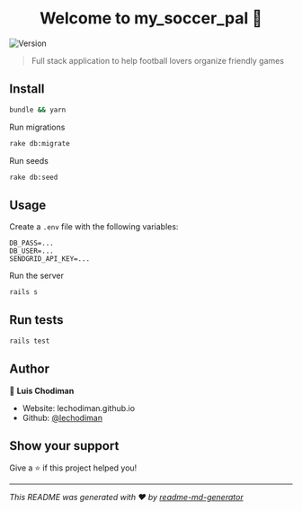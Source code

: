 <h1 align="center">Welcome to my_soccer_pal 👋</h1>
<p>
  <img alt="Version" src="https://img.shields.io/badge/version-1.0.0-blue.svg?cacheSeconds=2592000" />
</p>

> Full stack application to help football lovers organize friendly games

## Install

```sh
bundle && yarn
```

Run migrations

```sh
rake db:migrate
```

Run seeds

```sh
rake db:seed
```

## Usage

Create a `.env` file with the following variables:

```
DB_PASS=...
DB_USER=...
SENDGRID_API_KEY=...
```

Run the server

```sh
rails s
```

## Run tests

```sh
rails test
```

## Author

👤 **Luis Chodiman**

- Website: lechodiman.github.io
- Github: [@lechodiman](https://github.com/lechodiman)

## Show your support

Give a ⭐️ if this project helped you!

---

_This README was generated with ❤️ by [readme-md-generator](https://github.com/kefranabg/readme-md-generator)_
